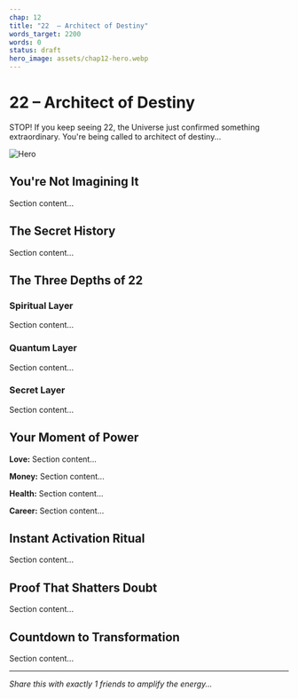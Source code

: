 ```yaml
---
chap: 12
title: "22  – Architect of Destiny"
words_target: 2200
words: 0
status: draft
hero_image: assets/chap12-hero.webp
---
```


# 22  – Architect of Destiny

STOP! If you keep seeing 22, the Universe just confirmed something extraordinary. You're being called to architect of destiny...

![Hero](../assets/chap12-hero.webp)

## You're Not Imagining It

Section content...

## The Secret History

Section content...

## The Three Depths of 22

### Spiritual Layer
Section content...

### Quantum Layer
Section content...

### Secret Layer
Section content...

## Your Moment of Power

**Love:** Section content...

**Money:** Section content...

**Health:** Section content...

**Career:** Section content...

## Instant Activation Ritual

Section content...

## Proof That Shatters Doubt

Section content...

## Countdown to Transformation

Section content...

---

*Share this with exactly 1 friends to amplify the energy...*
